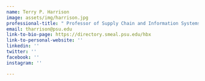```yaml
---
name: Terry P. Harrison
image: assets/img/harrison.jpg
professional-title: " Professor of Supply Chain and Information Systems, Penn State"
email: tharrison@psu.edu
link-to-bio-page: https://directory.smeal.psu.edu/hbx
link-to-personal-website: ''
linkedin: ''
twitter: ''
facebook: ''
instagram: ''

---
```

